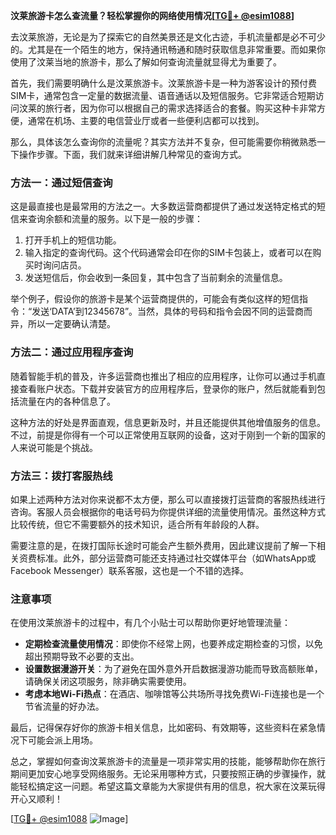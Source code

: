 **汶莱旅游卡怎么查流量？轻松掌握你的网络使用情况[[TG💪+ @esim1088](https://t.me/s/esim1088)]**

去汶莱旅游，无论是为了探索它的自然美景还是文化古迹，手机流量都是必不可少的。尤其是在一个陌生的地方，保持通讯畅通和随时获取信息非常重要。而如果你使用了汶莱当地的旅游卡，那么了解如何查询流量就显得尤为重要了。

首先，我们需要明确什么是汶莱旅游卡。汶莱旅游卡是一种为游客设计的预付费SIM卡，通常包含一定量的数据流量、语音通话以及短信服务。它非常适合短期访问汶莱的旅行者，因为你可以根据自己的需求选择适合的套餐。购买这种卡非常方便，通常在机场、主要的电信营业厅或者一些便利店都可以找到。

那么，具体该怎么查询你的流量呢？其实方法并不复杂，但可能需要你稍微熟悉一下操作步骤。下面，我们就来详细讲解几种常见的查询方式。

### 方法一：通过短信查询

这是最直接也是最常用的方法之一。大多数运营商都提供了通过发送特定格式的短信来查询余额和流量的服务。以下是一般的步骤：

1. 打开手机上的短信功能。
2. 输入指定的查询代码。这个代码通常会印在你的SIM卡包装上，或者可以在购买时询问店员。
3. 发送短信后，你会收到一条回复，其中包含了当前剩余的流量信息。

举个例子，假设你的旅游卡是某个运营商提供的，可能会有类似这样的短信指令：“发送‘DATA’到12345678”。当然，具体的号码和指令会因不同的运营商而异，所以一定要确认清楚。

### 方法二：通过应用程序查询

随着智能手机的普及，许多运营商也推出了相应的应用程序，让你可以通过手机直接查看账户状态。下载并安装官方的应用程序后，登录你的账户，然后就能看到包括流量在内的各种信息了。

这种方法的好处是界面直观，信息更新及时，并且还能提供其他增值服务的信息。不过，前提是你得有一个可以正常使用互联网的设备，这对于刚到一个新的国家的人来说可能是个挑战。

### 方法三：拨打客服热线

如果上述两种方法对你来说都不太方便，那么可以直接拨打运营商的客服热线进行咨询。客服人员会根据你的电话号码为你提供详细的流量使用情况。虽然这种方式比较传统，但它不需要额外的技术知识，适合所有年龄段的人群。

需要注意的是，在拨打国际长途时可能会产生额外费用，因此建议提前了解一下相关资费标准。此外，部分运营商可能还支持通过社交媒体平台（如WhatsApp或Facebook Messenger）联系客服，这也是一个不错的选择。

### 注意事项

在使用汶莱旅游卡的过程中，有几个小贴士可以帮助你更好地管理流量：

- **定期检查流量使用情况**：即使你不经常上网，也要养成定期检查的习惯，以免超出预期导致不必要的支出。
- **设置数据漫游开关**：为了避免在国外意外开启数据漫游功能而导致高额账单，请确保关闭这项服务，除非确实需要使用。
- **考虑本地Wi-Fi热点**：在酒店、咖啡馆等公共场所寻找免费Wi-Fi连接也是一个节省流量的好办法。

最后，记得保存好你的旅游卡相关信息，比如密码、有效期等，这些资料在紧急情况下可能会派上用场。

总之，掌握如何查询汶莱旅游卡的流量是一项非常实用的技能，能够帮助你在旅行期间更加安心地享受网络服务。无论采用哪种方式，只要按照正确的步骤操作，就能轻松搞定这一问题。希望这篇文章能为大家提供有用的信息，祝大家在汶莱玩得开心又顺利！

[[TG💪+ @esim1088](https://t.me/s/esim1088) ![Image](https://i.postimg.cc/4NQfJmqS/Snipaste-2025-05-13-00-14-12.png)]